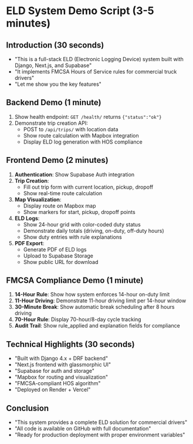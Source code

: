 # ELD System Demo Script (3-5 minutes)

## Introduction (30 seconds)
- "This is a full-stack ELD (Electronic Logging Device) system built with Django, Next.js, and Supabase"
- "It implements FMCSA Hours of Service rules for commercial truck drivers"
- "Let me show you the key features"

## Backend Demo (1 minute)
1. Show health endpoint: `GET /health/` returns `{"status":"ok"}`
2. Demonstrate trip creation API:
   - POST to `/api/trips/` with location data
   - Show route calculation with Mapbox integration
   - Display ELD log generation with HOS compliance

## Frontend Demo (2 minutes)
1. **Authentication**: Show Supabase Auth integration
2. **Trip Creation**: 
   - Fill out trip form with current location, pickup, dropoff
   - Show real-time route calculation
3. **Map Visualization**: 
   - Display route on Mapbox map
   - Show markers for start, pickup, dropoff points
4. **ELD Logs**:
   - Show 24-hour grid with color-coded duty status
   - Demonstrate daily totals (driving, on-duty, off-duty hours)
   - Show duty entries with rule explanations
5. **PDF Export**:
   - Generate PDF of ELD logs
   - Upload to Supabase Storage
   - Show public URL for download

## FMCSA Compliance Demo (1 minute)
1. **14-Hour Rule**: Show how system enforces 14-hour on-duty limit
2. **11-Hour Driving**: Demonstrate 11-hour driving limit per 14-hour window
3. **30-Minute Break**: Show automatic break scheduling after 8 hours driving
4. **70-Hour Rule**: Display 70-hour/8-day cycle tracking
5. **Audit Trail**: Show rule_applied and explanation fields for compliance

## Technical Highlights (30 seconds)
- "Built with Django 4.x + DRF backend"
- "Next.js frontend with glassmorphic UI"
- "Supabase for auth and storage"
- "Mapbox for routing and visualization"
- "FMCSA-compliant HOS algorithm"
- "Deployed on Render + Vercel"

## Conclusion
- "This system provides a complete ELD solution for commercial drivers"
- "All code is available on GitHub with full documentation"
- "Ready for production deployment with proper environment variables"
